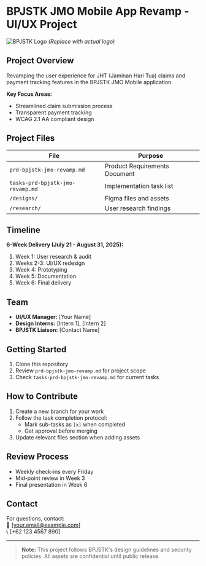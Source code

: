 # BPJSTK JMO Mobile App Revamp - UI/UX Project

![BPJSTK Logo](https://via.placeholder.com/150x50?text=BPJSTK+Logo) *(Replace with actual logo)*

## Project Overview
Revamping the user experience for JHT (Jaminan Hari Tua) claims and payment tracking features in the BPJSTK JMO Mobile application.

**Key Focus Areas:**
- Streamlined claim submission process
- Transparent payment tracking
- WCAG 2.1 AA compliant design

## Project Files
| File | Purpose |
|------|---------|
| `prd-bpjstk-jmo-revamp.md` | Product Requirements Document |
| `tasks-prd-bpjstk-jmo-revamp.md` | Implementation task list |
| `/designs/` | Figma files and assets |
| `/research/` | User research findings |

## Timeline
**6-Week Delivery (July 21 - August 31, 2025):**
1. Week 1: User research & audit
2. Weeks 2-3: UI/UX redesign
3. Week 4: Prototyping
4. Week 5: Documentation
5. Week 6: Final delivery

## Team
- **UI/UX Manager:** [Your Name]
- **Design Interns:** [Intern 1], [Intern 2]
- **BPJSTK Liaison:** [Contact Name]

## Getting Started
1. Clone this repository
2. Review `prd-bpjstk-jmo-revamp.md` for project scope
3. Check `tasks-prd-bpjstk-jmo-revamp.md` for current tasks

## How to Contribute
1. Create a new branch for your work
2. Follow the task completion protocol:
   - Mark sub-tasks as `[x]` when completed
   - Get approval before merging
3. Update relevant files section when adding assets

## Review Process
- Weekly check-ins every Friday
- Mid-point review in Week 3
- Final presentation in Week 6

## Contact
For questions, contact:  
📧 [your.email@example.com]  
📞 [+62 123 4567 890]

---

> **Note:** This project follows BPJSTK's design guidelines and security policies. All assets are confidential until public release.